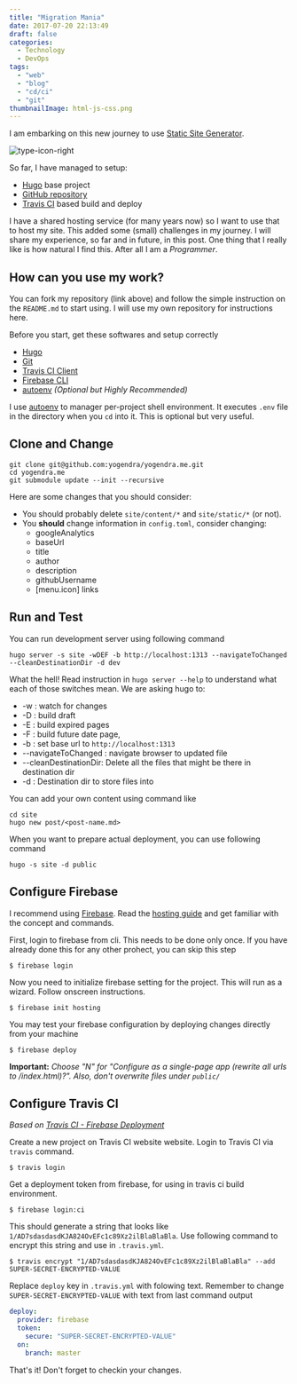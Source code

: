 ```yaml
---
title: "Migration Mania"
date: 2017-07-20 22:13:49
draft: false
categories:
  - Technology
  - DevOps
tags:
  - "web"
  - "blog"
  - "cd/ci"
  - "git"
thumbnailImage: html-js-css.png
---
```


I am embarking on this new journey to use [Static Site Generator](https://www.staticgen.com/).

<!--more-->

![type-icon-right][html-js-css.png]

So far, I have managed to setup:

- [Hugo](http://gohugo.io) base project
- [GitHub repository](http://www.github.com/yogendra/yogendra.me)
- [Travis CI](http://travis-ci.org/yogendra/yogendra.me) based build and deploy

I have a shared hosting service (for many years now) so I want to use that to host my site. This added some (small) challenges in my journey. I will share my experience, so far and in future, in this post. One thing that I really like is how natural I find this. After all I am a _Programmer_.

## How can you use my work?

You can fork my repository (link above) and follow the simple instruction on the `README.md` to start using. I will use my own repository for instructions here.

Before you start, get these softwares and setup correctly

- [Hugo](https://gohugo.io/getting-started/installing/)
- [Git](https://git-scm.com/book/en/v2/Getting-Started-Installing-Git)
- [Travis CI Client](https://github.com/travis-ci/travis.rb#installation)
- [Firebase CLI](https://firebase.google.com/docs/cli/)
- [autoenv](https://github.com/kennethreitz/autoenv) _(Optional but Highly Recommended)_

I use [autoenv](https://github.com/kennethreitz/autoenv) to manager per-project shell environment. It executes `.env` file in the directory when you `cd` into it. This is optional but very useful.

## Clone and Change

```shell
git clone git@github.com:yogendra/yogendra.me.git
cd yogendra.me
git submodule update --init --recursive
```

Here are some changes that you should consider:

- You should probably delete `site/content/*` and `site/static/*` (or not).
- You **should** change information in `config.toml`, consider changing:
  - googleAnalytics
  - baseUrl
  - title
  - author
  - description
  - githubUsername
  - \[menu.icon\] links

## Run and Test

You can run development server using following command

```shell
hugo server -s site -wDEF -b http://localhost:1313 --navigateToChanged --cleanDestinationDir -d dev
```

What the hell! Read instruction in `hugo server --help` to understand what each of those switches mean. We are asking hugo to:

- -w : watch for changes
- -D : build draft
- -E : build expired pages
- -F : build future date page,
- -b : set base url to `http://localhost:1313`
- --navigateToChanged : navigate browser to updated file
- --cleanDestinationDir: Delete all the files that might be there in destination dir
- -d : Destination dir to store files into

You can add your own content using command like

```shell
cd site
hugo new post/<post-name.md>
```

When you want to prepare actual deployment, you can use following command

```shell
hugo -s site -d public
```

## Configure Firebase

I recommend using [Firebase](https://firebase.google.com). Read the [hosting guide](https://firebase.google.com/docs/hosting/) and get familiar with the concept and commands.

First, login to firebase from cli. This needs to be done only once. If you have already done this for any other prohect, you can skip this step

```shell
$ firebase login
```

Now you need to initialize firebase setting for the project. This will run as a wizard. Follow onscreen instructions.

```shell
$ firebase init hosting
```

You may test your firebase configuration by deploying changes directly from your machine

```shell
$ firebase deploy
```

**Important:** _Choose "N" for "Configure as a single-page app (rewrite all urls to /index.html)?". Also, don't overwrite files under `public/`_

## Configure Travis CI

_Based on [Travis CI - Firebase Deployment](https://docs.travis-ci.com/user/deployment/firebase/)_

Create a new project on Travis CI website website. Login to Travis CI via `travis` command.

```shell
$ travis login
```

Get a deployment token from firebase, for using in travis ci build environment.

```shell
$ firebase login:ci
```

This should generate a string that looks like `1/AD7sdasdasdKJA824OvEFc1c89Xz2ilBlaBlaBla`.
Use following command to encrypt this string and use in `.travis.yml`.

```shell
$ travis encrypt "1/AD7sdasdasdKJA824OvEFc1c89Xz2ilBlaBlaBla" --add
SUPER-SECRET-ENCRYPTED-VALUE
```

Replace `deploy` key in `.travis.yml` with folowing text. Remember to change `SUPER-SECRET-ENCRYPTED-VALUE` with text from last command output

```yaml
deploy:
  provider: firebase
  token:
    secure: "SUPER-SECRET-ENCRYPTED-VALUE"
  on:
    branch: master
```

That's it! Don't forget to checkin your changes.

[html-js-css.png]: https://goo.gl/EzDiVM
